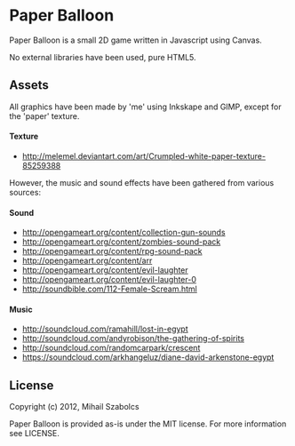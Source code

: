 Paper Balloon
=============
Paper Balloon is a small 2D game written in Javascript using Canvas.

No external libraries have been used, pure HTML5.

Assets
------
All graphics have been made by 'me' using Inkskape and GIMP, except for
the 'paper' texture.

#### Texture
* http://melemel.deviantart.com/art/Crumpled-white-paper-texture-85259388

However, the music and sound effects have been gathered from various sources:

#### Sound
* http://opengameart.org/content/collection-gun-sounds
* http://opengameart.org/content/zombies-sound-pack
* http://opengameart.org/content/rpg-sound-pack
* http://opengameart.org/content/arr
* http://opengameart.org/content/evil-laughter
* http://opengameart.org/content/evil-laughter-0
* http://soundbible.com/112-Female-Scream.html

#### Music
* http://soundcloud.com/ramahill/lost-in-egypt
* http://soundcloud.com/andyrobison/the-gathering-of-spirits
* http://soundcloud.com/randomcarpark/crescent
* https://soundcloud.com/arkhangeluz/diane-david-arkenstone-egypt

License
-------
Copyright (c) 2012, Mihail Szabolcs

Paper Balloon is provided as-is under the MIT license. For more information see LICENSE.
